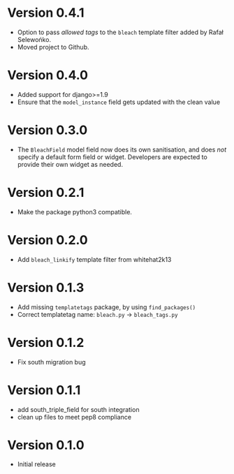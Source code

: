 Version 0.4.1
=============

  * Option to pass *allowed tags* to the `bleach` template filter added by Rafał Selewońko.
  * Moved project to Github.

Version 0.4.0
=============

  * Added support for django>=1.9
  * Ensure that the `model_instance` field gets updated with the clean value

Version 0.3.0
=============

  * The `BleachField` model field now does its own sanitisation,
    and does *not* specify a default form field or widget.
    Developers are expected to provide their own widget as needed.

Version 0.2.1
=============

  * Make the package python3 compatible.

Version 0.2.0
=============

  * Add `bleach_linkify` template filter from whitehat2k13

Version 0.1.3
=============

  * Add missing `templatetags` package, by using `find_packages()`
  * Correct templatetag name: ``bleach.py`` -> ``bleach_tags.py``

Version 0.1.2
=============

  * Fix south migration bug

Version 0.1.1
=============

  * add south_triple_field for south integration
  * clean up files to meet pep8 compliance

Version 0.1.0
=============

  * Initial release
